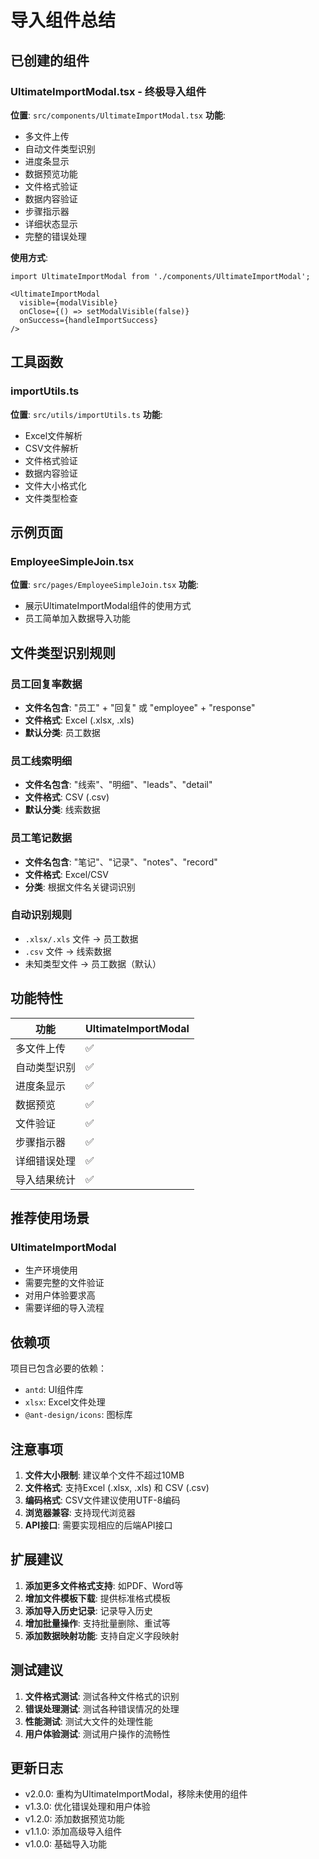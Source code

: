 # 导入组件总结

## 已创建的组件

### UltimateImportModal.tsx - 终极导入组件
**位置**: `src/components/UltimateImportModal.tsx`
**功能**:
- 多文件上传
- 自动文件类型识别
- 进度条显示
- 数据预览功能
- 文件格式验证
- 数据内容验证
- 步骤指示器
- 详细状态显示
- 完整的错误处理

**使用方式**:
```tsx
import UltimateImportModal from './components/UltimateImportModal';

<UltimateImportModal
  visible={modalVisible}
  onClose={() => setModalVisible(false)}
  onSuccess={handleImportSuccess}
/>
```

## 工具函数

### importUtils.ts
**位置**: `src/utils/importUtils.ts`
**功能**:
- Excel文件解析
- CSV文件解析
- 文件格式验证
- 数据内容验证
- 文件大小格式化
- 文件类型检查

## 示例页面

### EmployeeSimpleJoin.tsx
**位置**: `src/pages/EmployeeSimpleJoin.tsx`
**功能**:
- 展示UltimateImportModal组件的使用方式
- 员工简单加入数据导入功能

## 文件类型识别规则

### 员工回复率数据
- **文件名包含**: "员工" + "回复" 或 "employee" + "response"
- **文件格式**: Excel (.xlsx, .xls)
- **默认分类**: 员工数据

### 员工线索明细
- **文件名包含**: "线索"、"明细"、"leads"、"detail"
- **文件格式**: CSV (.csv)
- **默认分类**: 线索数据

### 员工笔记数据
- **文件名包含**: "笔记"、"记录"、"notes"、"record"
- **文件格式**: Excel/CSV
- **分类**: 根据文件名关键词识别

### 自动识别规则
- `.xlsx/.xls` 文件 → 员工数据
- `.csv` 文件 → 线索数据
- 未知类型文件 → 员工数据（默认）

## 功能特性

| 功能 | UltimateImportModal |
|------|-------------------|
| 多文件上传 | ✅ |
| 自动类型识别 | ✅ |
| 进度条显示 | ✅ |
| 数据预览 | ✅ |
| 文件验证 | ✅ |
| 步骤指示器 | ✅ |
| 详细错误处理 | ✅ |
| 导入结果统计 | ✅ |

## 推荐使用场景

### UltimateImportModal
- 生产环境使用
- 需要完整的文件验证
- 对用户体验要求高
- 需要详细的导入流程

## 依赖项

项目已包含必要的依赖：
- `antd`: UI组件库
- `xlsx`: Excel文件处理
- `@ant-design/icons`: 图标库

## 注意事项

1. **文件大小限制**: 建议单个文件不超过10MB
2. **文件格式**: 支持Excel (.xlsx, .xls) 和 CSV (.csv)
3. **编码格式**: CSV文件建议使用UTF-8编码
4. **浏览器兼容**: 支持现代浏览器
5. **API接口**: 需要实现相应的后端API接口

## 扩展建议

1. **添加更多文件格式支持**: 如PDF、Word等
2. **增加文件模板下载**: 提供标准格式模板
3. **添加导入历史记录**: 记录导入历史
4. **增加批量操作**: 支持批量删除、重试等
5. **添加数据映射功能**: 支持自定义字段映射

## 测试建议

1. **文件格式测试**: 测试各种文件格式的识别
2. **错误处理测试**: 测试各种错误情况的处理
3. **性能测试**: 测试大文件的处理性能
4. **用户体验测试**: 测试用户操作的流畅性

## 更新日志

- v2.0.0: 重构为UltimateImportModal，移除未使用的组件
- v1.3.0: 优化错误处理和用户体验
- v1.2.0: 添加数据预览功能
- v1.1.0: 添加高级导入组件
- v1.0.0: 基础导入功能 